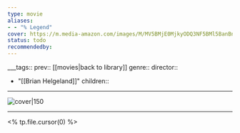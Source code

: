 ```yaml
---
type: movie
aliases:
- - "% Legend"
cover: https://m.media-amazon.com/images/M/MV5BMjE0MjkyODQ3NF5BMl5BanBnXkFtZTgwNDM1OTk1NjE@._V1_SX300.jpg
status: todo
recommendedby:
---
```

___tags:: prev:: [[movies|back to library]]
genre::
director:: 
  - "[[Brian Helgeland]]"
children::
___
![cover|150](https://m.media-amazon.com/images/M/MV5BMjE0MjkyODQ3NF5BMl5BanBnXkFtZTgwNDM1OTk1NjE@._V1_SX300.jpg)
___
<% tp.file.cursor(0) %>
